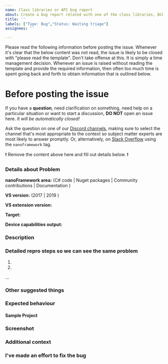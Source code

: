 ```yaml
---
name: Class libraries or API bug report
about: Create a bug report related with one of the class libraries, BCL, API or NuGet packages
title: ''
labels: ["Type: Bug","Status: Waiting triage"]
assignees: ''

---
```


Please read the following information before posting the issue. Whenever it's clear that the below content was not read, the issue is likely to be closed with "please read the template". Don't take offense at this. It is simply a time management decision. Whenever an issue is raised without reading the template and provide the required information, then often too much time is spent going back and forth to obtain information that is outlined below.

# **Before posting the issue**

If you have a **question**, need clarification on something, need help on a particular situation or want to start a discussion, **DO NOT** open an issue here. _It will be automatically closed!_ 

Ask the question on one of our [Discord channels](https://discordapp.com/invite/gCyBu8T), making sure to select the channel that's most appropriate to the context so subject matter experts are most likely to answer promptly. 
Or, alternatively, on [Stack Overflow](https://stackoverflow.com/questions/tagged/nanoframework) using the `nanoframework` tag. 

:exclamation: Remove the content above here and fill out details below. :exclamation:

### Details about Problem

**nanoFramework area:** (C# code | Nuget packages | Community contributions | Documentation )

**VS version<!--(if relevant)-->:** (2017 | 2019 )

**VS extension version<!--(if relevant)-->:**

**Target<!--(if relevant)-->:**

**Device capabilities output<!--(if relevant)-->:**

### Description
<!--A clear and concise description of what the bug is.-->

### Detailed repro steps so we can see the same problem

1.

2.

...

### Other suggested things
<!-- if applicable/relevant -->

### Expected behaviour
<!-- A clear and concise description of what you expected to happen.-->

#### Sample Project
<!-- if applicable -->
<!--Very helpful if you provide a minimal solution/project that replicates the issue. Preferably a link to a public GitHub repository or a zip with that solution. This will allow the maintainers to smoke test the issue and the possible fix.-->

### Screenshot
<!-- if applicable/relevant -->
<!--Very helpful if you send along a few screenshots to help visualize the issue!-->

### Additional context
<!-- Add any other context about the problem here.-->

### I've made an effort to fix the bug
<!-- Attempt to submit a [Pull Request (PR)](https://help.github.com/articles/about-pull-requests/) that fixes the bug. Include in this PR a test that verifies the fix. If you were not able to fix the bug, a PR that illustrates your partial progress will suffice. -->

<!-- bug-report-clas-lib-tag DO NOT REMOVE -->
